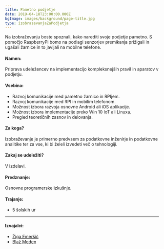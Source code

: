 ```yaml
---
title: Pametno podjetje
date: 2019-04-18T23:00:00.000Z
bgImage: images/background/page-title.jpg
type: izobrazevanjaZaPodjetja
---
```

Na izobraževanju boste spoznali, kako narediti svoje podjetje pametno. S pomočjo RaspberryPi bomo na podlagi senzorjev premikanja prižigali in ugašali žarnice in to javljali na mobilne telefone. 

#### Namen:

Priprava udeležencev na implementacijo kompleksnejših pravil in aparatov v podjetju.

#### Vsebina:

* Razvoj komunikacije med pametno žarnico in RPIjem.
* Razvoj komunikacije med RPI in mobilim telefonom.
* Možnost izbora razvoja osnovne Android ali iOS aplikacije.
* Možnost izbora implementacije preko Win 10 IoT ali Linuxa.
* Pregled teoretičnih zasnov in delovanja.

#### Za koga?

Izobraževanje je primerno predvsem za podatkovne inženirje in podatkovne analitike ter za vse, ki bi želeli izvedeti več o tehnologiji.

#### Zakaj se udeležiti?

V izdelavi.

#### Predznanje:

Osnovne programerske izkušnje.

#### Trajanje:

* 5 šolskih ur

- - -

#### Izvajalci:

* [Žiga Emeršič](/izvajalci/ziga-emersic/)
* [Blaž Meden](/izvajalci/blaz-meden/)
